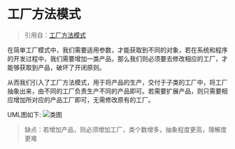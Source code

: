 # 工厂方法模式

> 引用自：[工厂方法模式](http://design-patterns.readthedocs.io/zh_CN/latest/creational_patterns/factory_method.html)

在简单工厂模式中，我们需要适用参数，才能获取到不同的对象，若在系统和程序的开发过程中，我们需要增加一类产品，那么我们则必须要去修改相应的工厂，才能够获取到产品，破坏了开闭原则。


从而我们引入了工厂方法模式，用于将产品的生产，交付于子类的工厂中，将工厂抽象出来，由不同的工厂负责生产不同的产品即可。若需要扩展产品，则只需要相应增加所对应的产品工厂即可，无需修改原有的工厂。


UML图如下:
![类图](http://design-patterns.readthedocs.io/zh_CN/latest/_images/FactoryMethod.jpg)

> 缺点：若增加产品，则必须增加工厂，类个数增多，抽象程度更高，理解度更难